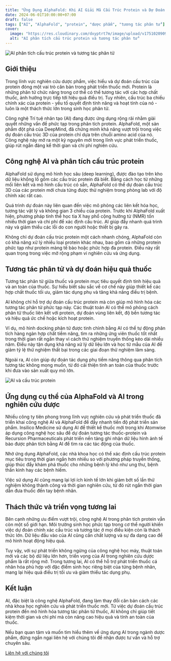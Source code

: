 ```yaml
---
title: "Ứng Dụng AlphaFold: Khi AI Giải Mã Cấu Trúc Protein và Dự Đoán Tương Tác Thuốc"
date: 2024-06-01T10:00:00+07:00
draft: false
tags: ["AI", "AlphaFold", "protein", "dược phẩm", "tương tác phân tử"]
cover:
  image: "https://res.cloudinary.com/dxyptrt7m/image/upload/v1751020909/c4z39pkwigbufbhww63q.jpg"
  alt: "AI phân tích cấu trúc protein và tương tác phân tử"
---
```


![AI phân tích cấu trúc protein và tương tác phân tử](https://res.cloudinary.com/dxyptrt7m/image/upload/v1751020909/c4z39pkwigbufbhww63q.jpg)

## Giới thiệu

Trong lĩnh vực nghiên cứu dược phẩm, việc hiểu và dự đoán cấu trúc của protein đóng một vai trò căn bản trong phát triển thuốc mới. Protein là những phân tử chức năng trong cơ thể có thể tương tác với các hợp chất thuốc, ảnh hưởng trực tiếp tới hiệu quả điều trị. Tuy nhiên, cấu trúc ba chiều chính xác của protein - yếu tố quyết định tính năng và hoạt tính của nó - luôn là một thách thức lớn trong sinh học phân tử.

Công nghệ Trí tuệ nhân tạo (AI) đang được ứng dụng rộng rãi nhằm giải quyết những vấn đề phức tạp trong phân tích protein. AlphaFold, một sản phẩm đột phá của DeepMind, đã chứng minh khả năng vượt trội trong việc dự đoán cấu trúc 3D của protein chỉ dựa trên chuỗi amino acid của nó. Công nghệ này mở ra một kỷ nguyên mới trong lĩnh vực phát triển thuốc, giúp rút ngắn đáng kể thời gian và chi phí nghiên cứu.

## Công nghệ AI và phân tích cấu trúc protein

AlphaFold sử dụng mô hình học sâu (deep learning), được đào tạo trên kho dữ liệu khổng lồ gồm các cấu trúc protein đã biết. Bằng cách học từ những mối liên kết và mô hình cấu trúc có sẵn, AlphaFold có thể dự đoán cấu trúc 3D của các protein mới chưa từng được thử nghiệm trong phòng lab với độ chính xác rất cao.

Quá trình dự đoán này liên quan đến việc mô phỏng các liên kết hóa học, tương tác vật lý và không gian 3 chiều của protein. Trước khi AlphaFold xuất hiện, phương pháp tinh thể học tia X hay phổ cộng hưởng từ (NMR) tốn nhiều thời gian và chi phí để xác định cấu trúc. AI giúp đẩy nhanh quá trình này và giảm thiểu các lỗi do con người hoặc thiết bị gây ra.

Không chỉ dự đoán cấu trúc protein một cách nhanh chóng, AlphaFold còn có khả năng xử lý nhiều loại protein khác nhau, bao gồm cả những protein phức tạp như protein màng tế bào hoặc phức hợp đa protein. Điều này rất quan trọng trong việc mở rộng phạm vi nghiên cứu và ứng dụng.

## Tương tác phân tử và dự đoán hiệu quả thuốc

Tương tác phân tử giữa thuốc và protein mục tiêu quyết định tính hiệu quả và an toàn của thuốc. Sự hiểu biết sâu sắc về cơ chế này giúp thiết kế các hợp chất thuốc tối ưu, giảm tác dụng phụ và tăng khả năng điều trị bệnh.

AI không chỉ hỗ trợ dự đoán cấu trúc protein mà còn giúp mô hình hóa các tương tác phân tử phức tạp này. Các thuật toán AI có thể mô phỏng cách phân tử thuốc liên kết với protein, dự đoán vùng liên kết, độ bền tương tác và hiệu quả ức chế hoặc kích hoạt protein.

Ví dụ, mô hình docking phân tử được tinh chỉnh bằng AI có thể tự động phân tích hàng ngàn hợp chất tiềm năng, tìm ra những ứng viên thuốc tốt nhất trong thời gian rất ngắn thay vì cách thử nghiệm truyền thống kéo dài nhiều năm. Điều này tận dụng khả năng xử lý dữ liệu lớn và học từ mẫu của AI để giảm tỷ lệ thử nghiệm thất bại trong các giai đoạn thử nghiệm lâm sàng.

Ngoài ra, AI còn giúp dự đoán tác dụng phụ tiềm năng thông qua phân tích tương tác không mong muốn, từ đó cải thiện tính an toàn của thuốc trước khi đưa vào sản xuất quy mô lớn.

![AI và cấu trúc protein](https://res.cloudinary.com/dxyptrt7m/image/upload/v1751021024/xv4oqpbcq9tzayc4gxgd.jpg)

## Ứng dụng cụ thể của AlphaFold và AI trong nghiên cứu dược

Nhiều công ty tiên phong trong lĩnh vực nghiên cứu và phát triển thuốc đã triển khai công nghệ AI và AlphaFold để đẩy nhanh tiến độ phát triển sản phẩm. Insilico Medicine sử dụng AI để thiết kế thuốc mới trong khi Atomwise áp dụng công nghệ học sâu để dự đoán tương tác thuốc-protein và Recursion Pharmaceuticals phát triển nền tảng ghi nhận dữ liệu hình ảnh tế bào được phân tích bằng AI để tìm ra các tác động của thuốc.

Nhờ ứng dụng AlphaFold, các nhà khoa học có thể xác định cấu trúc protein mục tiêu trong thời gian ngắn hơn nhiều so với phương pháp truyền thống, giúp thúc đẩy khám phá thuốc cho những bệnh lý khó như ung thư, bệnh thần kinh hay các bệnh hiếm.

Việc sử dụng AI cũng mang lại lợi ích kinh tế lớn khi giảm bớt số lần thử nghiệm không thành công và thời gian nghiên cứu, từ đó rút ngắn thời gian dẫn đưa thuốc đến tay bệnh nhân.

## Thách thức và triển vọng tương lai

Bên cạnh những ưu điểm vượt trội, công nghệ AI trong phân tích protein vẫn còn một số giới hạn. Môi trường sinh học phức tạp trong cơ thể người khiến việc dự đoán chính xác cấu trúc và tương tác ở mọi điều kiện còn là thách thức lớn. Dữ liệu đầu vào của AI cũng cần chất lượng và sự đa dạng cao để mô hình hoạt động hiệu quả.

Tuy vậy, với sự phát triển không ngừng của công nghệ học máy, thuật toán mới và các bộ dữ liệu lớn hơn, triển vọng của AI trong nghiên cứu dược phẩm là rất rộng mở. Trong tương lai, AI có thể hỗ trợ phát triển thuốc cá nhân hóa phù hợp với đặc điểm sinh học riêng biệt của từng bệnh nhân, mang lại hiệu quả điều trị tối ưu và giảm thiểu tác dụng phụ.

## Kết luận

AI, đặc biệt là công nghệ AlphaFold, đang làm thay đổi căn bản cách các nhà khoa học nghiên cứu và phát triển thuốc mới. Từ việc dự đoán cấu trúc protein đến mô hình hóa tương tác phân tử thuốc, AI không chỉ giúp tiết kiệm thời gian và chi phí mà còn nâng cao hiệu quả và tính an toàn của thuốc.

Nếu bạn quan tâm và muốn tìm hiểu thêm về ứng dụng AI trong ngành dược phẩm, đừng ngần ngại liên hệ với chúng tôi để nhận được tư vấn và hỗ trợ chuyên sâu.

[Liên hệ với chúng tôi](https://kalimawiki-vn.vercel.app/contact/)

